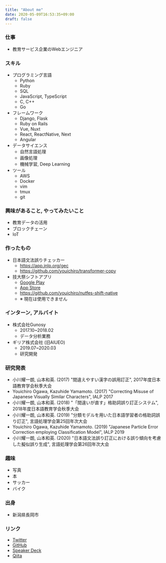 ```yaml
---
title: "About me"
date: 2020-05-09T16:53:35+09:00
draft: false
---
```


### 仕事
- 教育サービス企業のWebエンジニア


### スキル

- プログラミング言語
  - Python
  - Ruby
  - SQL
  - JavaScript, TypeScript
  - C, C++
  - Go
- フレームワーク
  - Django, Flask
  - Ruby on Rails
  - Vue, Nuxt
  - React, ReactNative, Next
  - Angular
- データサイエンス
  - 自然言語処理
  - 画像処理
  - 機械学習, Deep Learning
- ツール
  - AWS
  - Docker
  - vim
  - tmux
  - git


### 興味があること, やってみたいこと

- 教育データの活用
- ブロックチェーン
- IoT


### 作ったもの
- 日本語文法誤りチェッカー
  - https://app.jnlp.org/gec
  - https://github.com/youichiro/transformer-copy
- 技大祭シフトアプリ
  - [Google Play](https://play.google.com/store/apps/details?id=net.nutfes.nutfes_shift_app&hl=ja)
  - [App Store](https://apps.apple.com/jp/app/技大祭シフトアプリ/id1476829958)
  - https://github.com/youichiro/nutfes-shift-native
  - ※ 現在は使用できません


### インターン, アルバイト
- 株式会社Gunosy
  - 2017.10~2018.02
  - データ分析業務
- ギリア株式会社 (旧AIUEO)
  - 2019.07~2020.03
  - 研究開発


### 研究発表

- 小川耀一朗, 山本和英. (2017) "間違えやすい漢字の誤用訂正", 2017年度日本語教育学会秋季大会
- Youichiro Ogawa, Kazuhide Yamamoto. (2017) "Correcting Misuse of Japanese Visually Similar Characters", IALP 2017
- 小川耀一朗, 山本和英. (2018) "「間違いが直す」格助詞誤り訂正システム", 2018年度日本語教育学会秋季大会
- 小川耀一朗, 山本和英. (2019) "分類モデルを用いた日本語学習者の格助詞誤り訂正", 言語処理学会第25回年次大会
- Youichiro Ogawa, Kazuhide Yamamoto. (2019) "Japanese Particle Error Correction employing Classification Model", IALP 2019
- 小川耀一朗, 山本和英. (2020) "日本語文法誤り訂正における誤り傾向を考慮した擬似誤り生成", 言語処理学会第26回年次大会


### 趣味
- 写真
- 本
- サッカー
- バイク


### 出身
- 新潟県長岡市


### リンク
- [Twitter](https://twitter.com/cinnamon_416)
- [GitHub](https://github.com/youichiro)
- [Speaker Deck](https://speakerdeck.com/youichiro/)
- [Qiita](https://qiita.com/youichiro)
